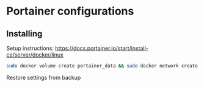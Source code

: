 # Portainer configurations

## Installing

Setup instructions: https://docs.portainer.io/start/install-ce/server/docker/linux


```bash
sudo docker volume create portainer_data && sudo docker network create portainer && sudo docker run -d -p 8000:8000 -p 9443:9443 --name portainer --network=portainer --restart=always -v /var/run/docker.sock:/var/run/docker.sock -v portainer_data:/data portainer/portainer-ce:latest

```

Restore settings from backup